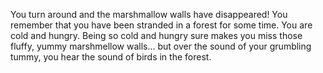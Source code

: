 You turn around and the marshmallow walls have disappeared! 
You remember that you have been stranded in a forest for some time. 
You are cold and hungry. Being so cold and hungry sure makes you miss 
those fluffy, yummy marshmellow walls... but over the sound of your 
grumbling tummy, you hear the sound of birds in the forest.